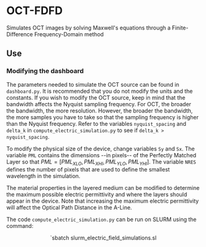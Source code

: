 # OCT-FDFD
Simulates OCT images by solving Maxwell's equations through a Finite-Difference Frequency-Domain method

## Use

### Modifying the dashboard

The parameters needed to simulate the OCT source can be found in `dashboard.py`. It is recommended that you do not modify the units and the constants. If you wish to modify the OCT source, keep in mind that the bandwidth affects the Nyquist sampling frequency. For OCT, the broader the bandwidth, the more resolution. However, the broader the bandwidth, the more samples you have to take so that the sampling frequency is higher than the Nyquist frequency. Refer to the variables `nyquist_spacing` and `delta_k` in `compute_electric_simulation.py` to see if `delta_k > nyquist_spacing`.  

To modify the physical size of the device, change variables `Sy` and `Sx`. The variable `PML` contains the dimensions --in pixels-- of the Perfectly Matched Layer so that $PML=[PML_{XLO}, PML_{XHI}, PML_{YLO}, PML_{YHI}]$. The variable `NRES` defines the number of pixels that are used to define the smallest wavelength in the simulation.

The material properties in the layered medium can be modified to determine the maximum possible electric permittivity and where the layers should appear in the device. Note that increasing the maximum electric permittivity will affect the Optical Path Distance in the A-Line.

The code `compute_electric_simulation.py` can be run on SLURM using the command:
<p align="center">
  `sbatch slurm_electric_field_simulations.sl
</p>


